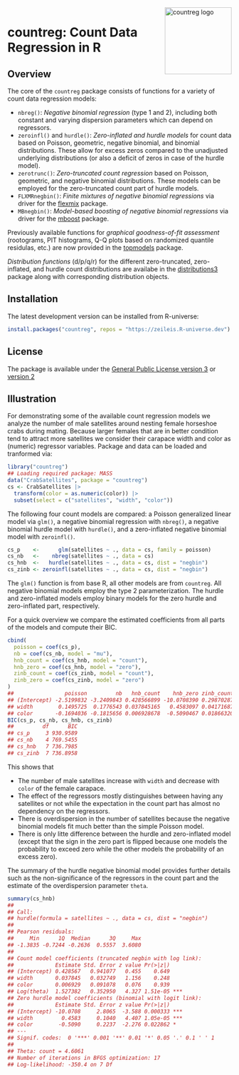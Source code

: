 

<!-- README.md is generated from README.qmd via: quarto render README.qmd --to gfm -->

<img src="https://topmodels.R-Forge.R-project.org/countreg/countreg.png" align="right" alt="countreg logo" width="150" />

# countreg: Count Data Regression in R

## Overview

The core of the `countreg` package consists of functions for a variety
of count data regression models:

-   `nbreg()`: *Negative binomial regression* (type 1 and 2), including
    both constant and varying dispersion parameters which can depend on
    regressors.
-   `zeroinfl()` and `hurdle()`: *Zero-inflated and hurdle models* for
    count data based on Poisson, geometric, negative binomial, and
    binomial distributions. These allow for excess zeros compared to the
    unadjusted underlying distributions (or also a deficit of zeros in
    case of the hurdle model).
-   `zerotrunc()`: *Zero-truncated count regression* based on Poisson,
    geometric, and negative binomial distributions. These models can be
    employed for the zero-truncated count part of hurdle models.
-   `FLXMRnegbin()`: *Finite mixtures of negative binomial regressions*
    via driver for the
    [flexmix](https://CRAN.R-project.org/package=flexmix) package.
-   `MBnegbin()`: *Model-based boosting of negative binomial
    regressions* via driver for the
    [mboost](https://CRAN.R-project.org/package=mboost) package.

Previously available functions for *graphical goodness-of-fit
assessment* (rootograms, PIT histograms, Q-Q plots based on randomized
quantile residulas, etc.) are now provided in the
[topmodels](https://topmodels.R-Forge.R-project.org) package.

*Distribution functions* (d/p/q/r) for the different zero-truncated,
zero-inflated, and hurdle count distributions are availabe in the
[distributions3](https://alexpghayes.github.io/distributions3/) package
along with corresponding distribution objects.

## Installation

The latest development version can be installed from R-universe:

``` r
install.packages("countreg", repos = "https://zeileis.R-universe.dev")
```

## License

The package is available under the [General Public License version
3](https://www.gnu.org/licenses/gpl-3.0.html) or [version
2](https://www.gnu.org/licenses/old-licenses/gpl-2.0.html)

## Illustration

For demonstrating some of the available count regression models we
analyze the number of male satellites around nesting female horseshoe
crabs during mating. Because larger females that are in better condition
tend to attract more satellites we consider their carapace width and
color as (numeric) regressor variables. Package and data can be loaded
and tranformed via:

``` r
library("countreg")
## Loading required package: MASS
data("CrabSatellites", package = "countreg")
cs <- CrabSatellites |>
  transform(color = as.numeric(color)) |>
  subset(select = c("satellites", "width", "color"))
```

The following four count models are compared: a Poisson generalized
linear model via `glm()`, a negative binomial regression with `nbreg()`,
a negative binomial hurdle model with `hurdle()`, and a zero-inflated
negative binomial model with `zeroinfl()`.

``` r
cs_p    <-      glm(satellites ~ ., data = cs, family = poisson)
cs_nb   <-    nbreg(satellites ~ ., data = cs)
cs_hnb  <-   hurdle(satellites ~ ., data = cs, dist = "negbin")
cs_zinb <- zeroinfl(satellites ~ ., data = cs, dist = "negbin")
```

The `glm()` function is from base R, all other models are from
`countreg`. All negative binomial models employ the type 2
parameterization. The hurdle and zero-inflated models employ binary
models for the zero hurdle and zero-inflated part, respectively.

For a quick overview we compare the estimated coefficients from all
parts of the models and compute their BIC.

``` r
cbind(
  poisson = coef(cs_p),
  nb = coef(cs_nb, model = "mu"),
  hnb_count = coef(cs_hnb, model = "count"),
  hnb_zero = coef(cs_hnb, model = "zero"),
  zinb_count = coef(cs_zinb, model = "count"),
  zinb_zero = coef(cs_zinb, model = "zero")
)
##                poisson         nb   hnb_count    hnb_zero zinb_count  zinb_zero
## (Intercept) -2.5199832 -3.2409843 0.428566899 -10.0708390 0.29870287 10.4341839
## width        0.1495725  0.1776543 0.037845165   0.4583097 0.04171687 -0.4890186
## color       -0.1694036 -0.1815656 0.006928678  -0.5090467 0.01866320  0.6068262
BIC(cs_p, cs_nb, cs_hnb, cs_zinb)
##         df      BIC
## cs_p     3 930.9589
## cs_nb    4 769.5455
## cs_hnb   7 736.7985
## cs_zinb  7 736.8958
```

This shows that

-   The number of male satellites increase with `width` and decrease
    with `color` of the female carapace.
-   The effect of the regressors mostly distinguishes between having any
    satellites or not while the expectation in the count part has almost
    no dependency on the regressors.
-   There is overdispersion in the number of satellites because the
    negative binomial models fit much better than the simple Poisson
    model.
-   There is only litte difference between the hurdle and zero-inflated
    model (except that the sign in the zero part is flipped because one
    models the probability to exceed zero while the other models the
    probability of an excess zero).

The summary of the hurdle negative binomial model provides further
details such as the non-significance of the regressors in the count part
and the estimate of the overdispersion parameter `theta`.

``` r
summary(cs_hnb)
## 
## Call:
## hurdle(formula = satellites ~ ., data = cs, dist = "negbin")
## 
## Pearson residuals:
##     Min      1Q  Median      3Q     Max 
## -1.3835 -0.7244 -0.2636  0.5557  3.6080 
## 
## Count model coefficients (truncated negbin with log link):
##             Estimate Std. Error z value Pr(>|z|)    
## (Intercept) 0.428567   0.941077   0.455    0.649    
## width       0.037845   0.032749   1.156    0.248    
## color       0.006929   0.091078   0.076    0.939    
## Log(theta)  1.527382   0.352950   4.327 1.51e-05 ***
## Zero hurdle model coefficients (binomial with logit link):
##             Estimate Std. Error z value Pr(>|z|)    
## (Intercept) -10.0708     2.8065  -3.588 0.000333 ***
## width         0.4583     0.1040   4.407 1.05e-05 ***
## color        -0.5090     0.2237  -2.276 0.022862 *  
## ---
## Signif. codes:  0 '***' 0.001 '**' 0.01 '*' 0.05 '.' 0.1 ' ' 1 
## 
## Theta: count = 4.6061
## Number of iterations in BFGS optimization: 17 
## Log-likelihood: -350.4 on 7 Df
```
